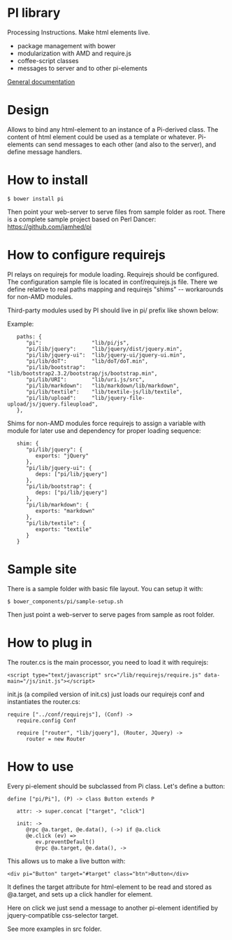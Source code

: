 # PI library

Processing Instructions. Make html elements live.

* package management with bower
* modularization with AMD and require.js
* coffee-script classes
* messages to server and to other pi-elements

[General documentation](GENDOC.md)

# Design

Allows to bind any html-element to an instance of a Pi-derived class. The content
of html element could be used as a template or whatever. Pi-elements can
send messages to each other (and also to the server), and define message handlers.

# How to install

```
$ bower install pi
```

Then point your web-server to serve files from sample folder as root.
There is a complete sample project based on Perl Dancer: https://github.com/jamhed/pi

# How to configure requirejs

PI relays on requirejs for module loading. Requirejs should be configured. The configuration
sample file is located in conf/requirejs.js file. There we define relative to real paths
mapping and requirejs "shims" -- workarounds for non-AMD modules.

Third-party modules used by PI should live in pi/ prefix like shown below: 

Example:

```
   paths: {
      "pi":                "lib/pi/js",
      "pi/lib/jquery":     "lib/jquery/dist/jquery.min",
      "pi/lib/jquery-ui":  "lib/jquery-ui/jquery-ui.min",
      "pi/lib/doT":        "lib/doT/doT.min",
      "pi/lib/bootstrap":  "lib/bootstrap2.3.2/bootstrap/js/bootstrap.min",
      "pi/lib/URI":        "lib/uri.js/src",
      "pi/lib/markdown":   "lib/markdown/lib/markdown",
      "pi/lib/textile":    "lib/textile-js/lib/textile",
      "pi/lib/upload":     "lib/jquery-file-upload/js/jquery.fileupload",
   },

```

Shims for non-AMD modules force requirejs to assign a variable with module for later use and dependency
for proper loading sequence:

```
   shim: {
      "pi/lib/jquery": {
         exports: "jQuery"
      },
      "pi/lib/jquery-ui": {
         deps: ["pi/lib/jquery"]
      },
      "pi/lib/bootstrap": {
         deps: ["pi/lib/jquery"]
      },
      "pi/lib/markdown": {
         exports: "markdown"
      },
      "pi/lib/textile": {
         exports: "textile"
      }
   }
```

# Sample site

There is a sample folder with basic file layout. You can setup it with:

```
$ bower_components/pi/sample-setup.sh
```

Then just point a web-server to serve pages from sample as root folder.

# How to plug in

The router.cs is the main processor, you need to load it with requirejs:

```
<script type="text/javascript" src="/lib/requirejs/require.js" data-main="/js/init.js"></script>
```

init.js (a compiled version of init.cs) just loads our requirejs conf and instantiates the router.cs:

```
require ["../conf/requirejs"], (Conf) ->
   require.config Conf

   require ["router", "lib/jquery"], (Router, JQuery) ->
      router = new Router
```

# How to use

Every pi-element should be subclassed from Pi class. Let's define a button:

```
define ["pi/Pi"], (P) -> class Button extends P

   attr: -> super.concat ["target", "click"]

   init: ->
      @rpc @a.target, @e.data(), (->) if @a.click
      @e.click (ev) =>
         ev.preventDefault()
         @rpc @a.target, @e.data(), -> 

```

This allows us to make a live button with:

```
<div pi="Button" target="#target" class="btn">Button</div>
```

It defines the target attribute for html-element to be read and stored as @a.target,
and sets up a click handler for element.

Here on click we just send a message to another pi-element identified by jquery-compatible
css-selector target.

See more examples in src folder.
